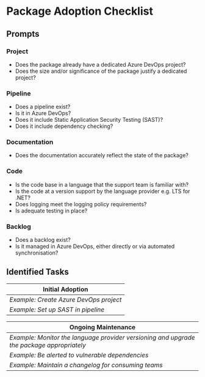 # Package Adoption Checklist

## Prompts

### Project

- Does the package already have a dedicated Azure DevOps project?
- Does the size and/or significance of the package justify a dedicated project?

### Pipeline

- Does a pipeline exist?
- Is it in Azure DevOps?
- Does it include Static Application Security Testing (SAST)?
- Does it include dependency checking?

### Documentation

- Does the documentation accurately reflect the state of the package?

### Code

- Is the code base in a language that the support team is familiar with?
- Is the code at a version support by the language provider e.g. LTS for .NET?
- Does logging meet the logging policy requirements?
- Is adequate testing in place?

### Backlog

- Does a backlog exist?
- Is it managed in Azure DevOps, either directly or via automated synchronisation?

## Identified Tasks

| Initial Adoption |
| ---------------- |
| *Example: Create Azure DevOps project* |
| *Example: Set up SAST in pipeline* |

| Ongoing Maintenance |
| ---------------- |
| *Example: Monitor the language provider versioning and upgrade the package appropriately* |
| *Example: Be alerted to vulnerable dependencies* |
| *Example: Maintain a changelog for consuming teams* |
